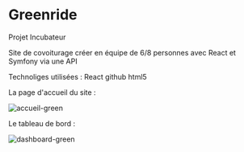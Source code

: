 # Greenride

 Projet Incubateur

 Site de covoiturage créer en équipe de 6/8 personnes avec React et Symfony via une API

 Technoliges utilisées :
  React github html5

 La page d'accueil du site :
 
![accueil-green](https://github.com/cedric-chimot/Greenride/assets/106061524/63704da0-7e2f-4deb-a43f-5c2bd328d0ec)

Le tableau de bord :

![dashboard-green](https://github.com/cedric-chimot/Greenride/assets/106061524/890668d5-652e-4bc6-a573-15323bf29a55)
